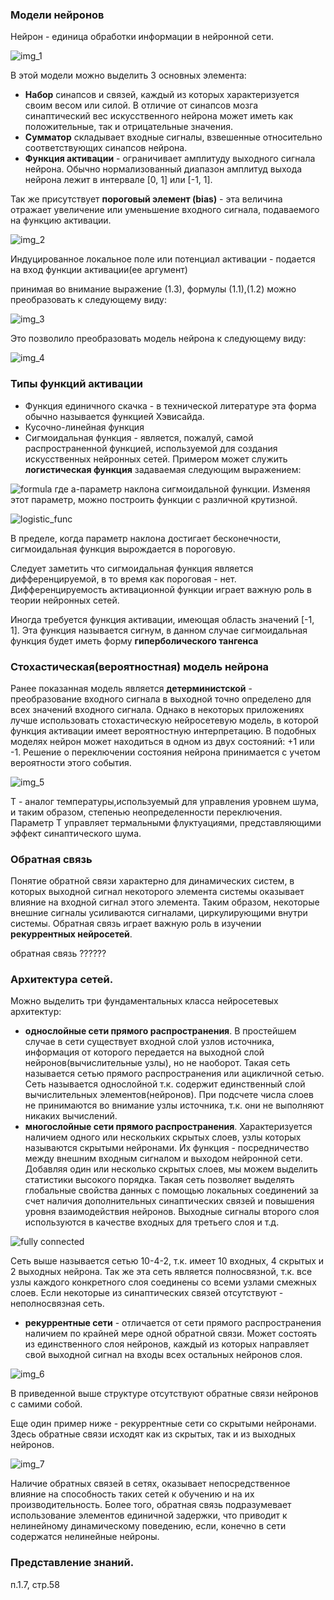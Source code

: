 ### Модели нейронов  
Нейрон - единица обработки информации в нейронной сети.  

![img_1](https://user-images.githubusercontent.com/35499834/40886692-7afb6b64-6745-11e8-9894-c00ff52df06c.png)  

В этой модели можно выделить 3 основных элемента:  
 - **Набор** синапсов и связей, каждый из которых характеризуется своим весом или силой. В отличие от синапсов мозга синаптический вес искусственного нейрона может иметь как положительные, так и отрицательные значения.  
 - **Сумматор** складывает входные сигналы, взвешенные относительно соответствующих синапсов нейрона.  
 - **Функция активации** - ограничивает амплитуду выходного сигнала нейрона. Обычно нормализованный диапазон амплитуд выхода нейрона лежит в интервале [0, 1] или [-1, 1].  

Так же присутствует **пороговый элемент (bias)** - эта величина отражает увеличение или уменьшение входного сигнала, подаваемого на функцию активации.  

![img_2](https://user-images.githubusercontent.com/35499834/40886919-2456455a-6749-11e8-9c4d-ca3da231a687.png)  

Индуцированное локальное поле или потенциал активации - подается на вход функции активации(ее аргумент)

принимая во внимание выражение (1.3), формулы (1.1),(1.2) можно преобразовать к следующему виду:  

![img_3](https://user-images.githubusercontent.com/35499834/40887050-29454fbe-674b-11e8-92f3-f985c6d7206c.png)

Это позволило преобразовать модель нейрона к следующему виду:  

![img_4](https://user-images.githubusercontent.com/35499834/40887065-6075ec28-674b-11e8-976e-bbba68dfb4b7.png)

### Типы функций активации
 * Функция единичного скачка - в технической литературе эта форма обычно называется функцией Хэвисайда.  
 * Кусочно-линейная функция
 * Сигмоидальная функция - является, пожалуй, самой распространенной функцией, используемой для создания искусственных нейронных сетей. Примером может служить **логистическая функция** задаваемая следующим выражением:  

![formula](http://latex.codecogs.com/gif.latex?\dpi{120}&space;\varphi&space;(\upsilon)=\frac{1}{1&plus;\exp(-a\upsilon&space;)})  где a-параметр наклона сигмоидальной функции. Изменяя этот параметр, можно построить функции с различной крутизной.  

![logistic_func](https://user-images.githubusercontent.com/35499834/41794390-e446be12-7667-11e8-89af-6b647ddfddc7.png)  

В пределе, когда параметр наклона достигает бесконечности, сигмоидальная функция вырождается в пороговую.

Следует заметить что сигмоидальная функция является дифференцируемой, в то время как пороговая - нет. Дифференцируемость активационной функции играет важную роль в теории нейронных сетей.  

Иногда требуется функция активации, имеющая область значений [-1, 1]. Эта функция называется сигнум, в данном случае сигмоидальная функция будет иметь форму **гиперболического тангенса**  

### Стохастическая(вероятностная) модель нейрона  
Ранее показанная модель является **детерминистской** - преобразование входного сигнала в выходной точно определено для всех значений входного сигнала. Однако в некоторых приложениях лучше использовать стохастическую нейросетевую модель, в которой функция активации имеет вероятностную интерпретацию. В подобных моделях нейрон может находиться  в одном из двух состояний: +1 или -1. Решение о переключении состояния нейрона принимается с учетом вероятности этого события.  

![img_5](https://user-images.githubusercontent.com/35499834/40887837-39ed8488-6757-11e8-8395-6e23d5dec85d.png)

T - аналог температуры,используемый для управления уровнем шума, и таким образом, степенью неопределенности переключения. Параметр Т управляет термальными флуктуациями, представляющими эффект синаптического шума.  

### Обратная связь  
Понятие обратной связи характерно для динамических систем, в которых выходной сигнал некоторого элемента системы оказывает влияние на входной сигнал этого элемента. Таким образом, некоторые внешние сигналы усиливаются сигналами, циркулирующими внутри системы. Обратная связь играет важную роль в изучении **рекуррентных нейросетей**.  

обратная связь ??????

### Архитектура сетей.  
Можно выделить три фундаментальных класса нейросетевых архитектур:
 - **однослойные сети прямого распространения**. В простейшем случае в сети существует входной слой узлов источника, информация от которого передается на выходной слой нейронов(вычислительные узлы), но не наоборот. Такая сеть называется сетью прямого распространения или ацикличной сетью. Сеть называется однослойной т.к. содержит единственный слой вычислительных элементов(нейронов). При подсчете числа слоев не принимаются во внимание узлы источника, т.к. они не выполняют никаких вычислений.  
 - **многослойные сети прямого распространения**. Характеризуется наличием одного или нескольких скрытых слоев, узлы которых называются скрытыми нейронами. Их функция - посредничество между внешним входным сигналом и выходом нейронной сети. Добавляя один или несколько скрытых слоев, мы можем выделить статистики высокого порядка. Такая сеть позволяет выделять глобальные свойства данных с помощью локальных соединений за счет наличия дополнительных синаптических связей и повышения уровня взаимодействия нейронов. Выходные сигналы второго слоя используются в качестве входных для третьего слоя и т.д.

![fully connected](https://user-images.githubusercontent.com/35499834/40888578-ff0cf974-6761-11e8-8e23-740a97c80ed8.png)  

Сеть выше называется сетью 10-4-2, т.к. имеет 10 входных, 4 скрытых и 2 выходных нейрона. Так же эта сеть является полносвязной, т.к. все узлы каждого конкретного слоя соединены со всеми узлами смежных слоев. Если некоторые из синаптических связей отсутствуют - неполносвязная сеть.

 - **рекуррентные сети** - отличается от сети прямого распространения наличием по крайней мере одной обратной связи.
 Может состоять из единственного слоя нейронов, каждый из которых направляет свой выходной сигнал на входы всех остальных нейронов слоя.  

 ![img_6](https://user-images.githubusercontent.com/35499834/40888683-67ef829e-6763-11e8-9487-25c6e7c58ae0.png)

В приведенной выше структуре отсутствуют обратные связи нейронов с самими собой.

Еще один пример ниже - рекуррентные сети со скрытыми нейронами. Здесь обратные связи исходят как из скрытых, так и из выходных нейронов.  

![img_7](https://user-images.githubusercontent.com/35499834/40888731-f7af81d6-6763-11e8-9f08-6457f645c6d7.png)  

Наличие обратных связей в сетях, оказывает непосредственное влияние на способность таких сетей к обучению и на их производительность. Более того, обратная связь подразумевает использование элементов единичной задержки, что приводит к нелинейному динамическому поведению, если, конечно в сети содержатся нелинейные нейроны.  

### Представление знаний.  
п.1.7, стр.58  

